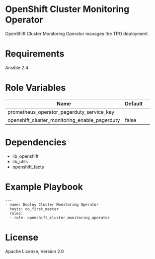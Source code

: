 # OpenShift Cluster Monitoring Operator

OpenShift Cluster Monitoring Operator manages the TPO deployment.

# Requirements

Ansible 2.4

# Role Variables

| Name                                          | Default                |                  |
|-----------------------------------------------|------------------------|------------------|
| prometheus_operator_pagerduty_service_key     |                        |                  |
| openshift_cluster_monitoring_enable_pagerduty |  false                 |                  |

# Dependencies

- lib_openshift
- lib_utils
- openshift_facts

# Example Playbook

```
---
- name: Deploy Cluster Monitoring Operator
  hosts: oo_first_master
  roles:
  - role: openshift_cluster_monitoring_operator
```

# License

Apache License, Version 2.0
